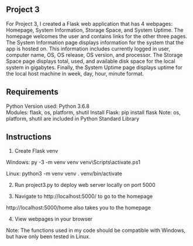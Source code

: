 <h2> Project 3 </h2>
<p>
  For Project 3, I created a Flask web application that has 4 webpages: Homepage, System Information, Storage Space, and System Uptime. The homepage welcomes the user and contains links for the other three pages. The System Information page displays information for the system that the app is hosted on. This information includes currently logged in user, computer name, OS, OS release, OS version, and processor. The Storage Space page displays total, used, and available disk space for the local system in gigabytes. Finally, the System Uptime page displays uptime for the local host machine in week, day, hour, minute format. 
  </p>
<h2> Requirements </h2>

Python Version used: Python 3.6.8 <br>
Modules: flask, os, platform, shutil
Install Flask: pip install flask
Note: os, platform, shutil are included in Python Standard Library

<h2> Instructions </h2>

1. Create Flask venv
  
Windows: 
py -3 -m venv venv 
venv\Scripts\activate.ps1 
  
Linux:
python3 -m venv venv 
. venv/bin/activate 
  
2. Run project3.py to deploy web server locally on port 5000
  
3. Navigate to http://localhost:5000/ to go to the homepage
  
  http://localhost:5000/home also takes you to the homepage
  
4. View webpages in your browser
  
Note: The functions used in my code should be compatible with Windows, but have only been tested in Linux.
